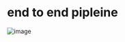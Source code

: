 # end to end pipleine


![image](https://user-images.githubusercontent.com/44902732/228494292-b47b1c69-11e5-4585-9be3-ac430b40e156.png)
